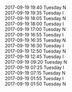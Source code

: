 2017-09-19 19:40 Tuesday  N  
2017-09-19 19:35 Tuesday  I  
2017-09-19 18:05 Tuesday  N  
2017-09-19 18:00 Tuesday  I  
2017-09-19 17:00 Tuesday  N  
2017-09-19 16:55 Tuesday  I  
2017-09-19 16:35 Tuesday  N  
2017-09-19 16:30 Tuesday  I  
2017-09-19 12:50 Tuesday  N  
2017-09-19 12:45 Tuesday  I  
2017-09-19 09:20 Tuesday  N  
2017-09-19 07:25 Tuesday  I  
2017-09-19 07:15 Tuesday  N  
2017-09-19 01:55 Tuesday  I  
2017-09-19 01:50 Tuesday  N  
